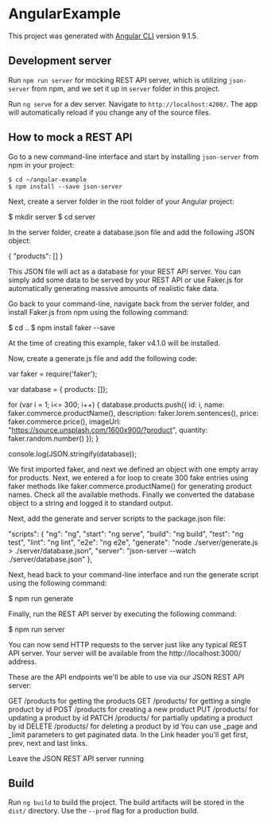 # AngularExample

This project was generated with [Angular CLI](https://github.com/angular/angular-cli) version 9.1.5.

## Development server
Run `npm run server` for mocking REST API server, which is utilizing `json-server` from npm, and we set it up in `server` folder in this project.

Run `ng serve` for a dev server. Navigate to `http://localhost:4200/`. The app will automatically reload if you change any of the source files.
## How to mock a REST API
Go to a new command-line interface and start by installing  `json-server`  from npm in your project:

```
$ cd ~/angular-example
$ npm install --save json-server 
```
Next, create a  server  folder in the root folder of your Angular project:

$ mkdir server
$ cd server

In the  server  folder, create a  database.json  file and add the following JSON object:

{
    "products": []
}

This JSON file will act as a database for your REST API server. You can simply add some data to be served by your REST API or use Faker.js for automatically generating massive amounts of realistic fake data.

Go back to your command-line, navigate back from the  server  folder, and install Faker.js  from npm using the following command:

$ cd ..
$ npm install faker --save

At the time of creating this example, faker v4.1.0 will be installed.

Now, create a  generate.js  file and add the following code:

var faker = require('faker');

var database = { products: []};

for (var i = 1; i<= 300; i++) {
  database.products.push({
    id: i,
    name: faker.commerce.productName(),
    description: faker.lorem.sentences(),
    price: faker.commerce.price(),
    imageUrl: "https://source.unsplash.com/1600x900/?product",
    quantity: faker.random.number()
  });
}

console.log(JSON.stringify(database));

We first imported faker, and next we defined an object with one empty array for products. Next, we entered a for loop to create 300 fake entries using faker methods like  faker.commerce.productName()  for generating product names. Check all the available methods. Finally we converted the database object to a string and logged it to standard output.

Next, add the  generate  and  server  scripts to the  package.json  file:

  "scripts": {
    "ng": "ng",
    "start": "ng serve",
    "build": "ng build",
    "test": "ng test",
    "lint": "ng lint",
    "e2e": "ng e2e",
    "generate": "node ./server/generate.js > ./server/database.json",
    "server": "json-server --watch ./server/database.json"
  },

Next, head back to your command-line interface and run the generate script using the following command:

$ npm run generate

Finally, run the REST API server by executing the following command:

$ npm run server

You can now send HTTP requests to the server just like any typical REST API server. Your server will be available from the  http://localhost:3000/  address.

These are the API endpoints we'll be able to use via our JSON REST API server:

GET /products  for getting the products
GET /products/<id>  for getting a single product by id
POST /products  for creating a new product
PUT /products/<id>  for updating a product by id
PATCH /products/<id>  for partially updating a product by id
DELETE /products/<id>  for deleting a product by id
You can use  _page  and  _limit  parameters to get paginated data. In the  Link header you'll get  first,  prev,  next  and  last  links.

Leave the JSON REST API server running 



## Build

Run `ng build` to build the project. The build artifacts will be stored in the `dist/` directory. Use the `--prod` flag for a production build.
